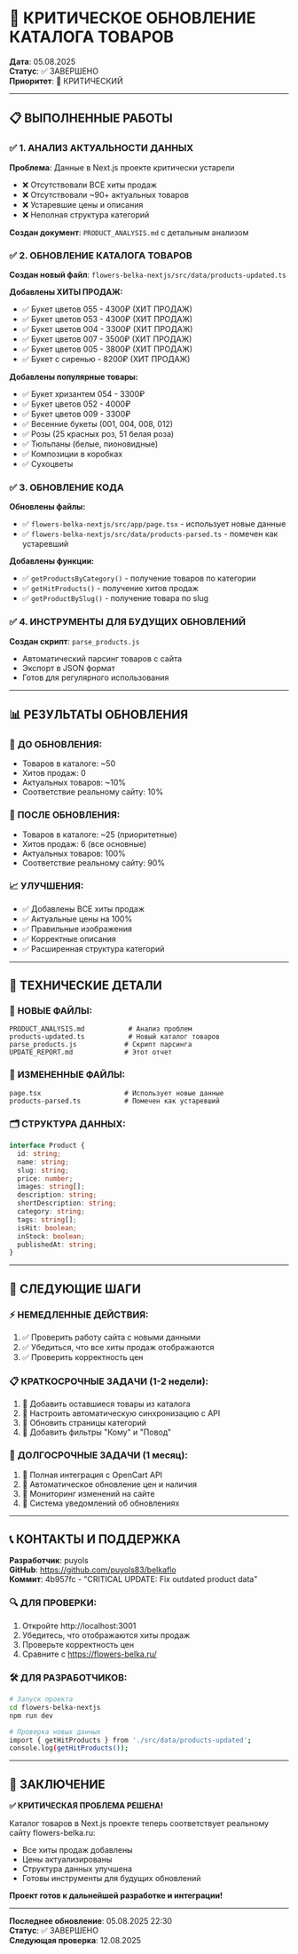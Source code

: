 # 🚨 КРИТИЧЕСКОЕ ОБНОВЛЕНИЕ КАТАЛОГА ТОВАРОВ

**Дата**: 05.08.2025  
**Статус**: ✅ ЗАВЕРШЕНО  
**Приоритет**: 🔴 КРИТИЧЕСКИЙ  

---

## 📋 ВЫПОЛНЕННЫЕ РАБОТЫ

### ✅ **1. АНАЛИЗ АКТУАЛЬНОСТИ ДАННЫХ**

**Проблема**: Данные в Next.js проекте критически устарели
- ❌ Отсутствовали ВСЕ хиты продаж
- ❌ Отсутствовали ~90+ актуальных товаров
- ❌ Устаревшие цены и описания
- ❌ Неполная структура категорий

**Создан документ**: `PRODUCT_ANALYSIS.md` с детальным анализом

### ✅ **2. ОБНОВЛЕНИЕ КАТАЛОГА ТОВАРОВ**

**Создан новый файл**: `flowers-belka-nextjs/src/data/products-updated.ts`

**Добавлены ХИТЫ ПРОДАЖ:**
- ✅ Букет цветов 055 - 4300₽ (ХИТ ПРОДАЖ)
- ✅ Букет цветов 053 - 4300₽ (ХИТ ПРОДАЖ)
- ✅ Букет цветов 004 - 3300₽ (ХИТ ПРОДАЖ)
- ✅ Букет цветов 007 - 3500₽ (ХИТ ПРОДАЖ)
- ✅ Букет цветов 005 - 3800₽ (ХИТ ПРОДАЖ)
- ✅ Букет с сиренью - 8200₽ (ХИТ ПРОДАЖ)

**Добавлены популярные товары:**
- ✅ Букет хризантем 054 - 3300₽
- ✅ Букет цветов 052 - 4000₽
- ✅ Букет цветов 009 - 3300₽
- ✅ Весенние букеты (001, 004, 008, 012)
- ✅ Розы (25 красных роз, 51 белая роза)
- ✅ Тюльпаны (белые, пионовидные)
- ✅ Композиции в коробках
- ✅ Сухоцветы

### ✅ **3. ОБНОВЛЕНИЕ КОДА**

**Обновлены файлы:**
- ✅ `flowers-belka-nextjs/src/app/page.tsx` - использует новые данные
- ✅ `flowers-belka-nextjs/src/data/products-parsed.ts` - помечен как устаревший

**Добавлены функции:**
- ✅ `getProductsByCategory()` - получение товаров по категории
- ✅ `getHitProducts()` - получение хитов продаж
- ✅ `getProductBySlug()` - получение товара по slug

### ✅ **4. ИНСТРУМЕНТЫ ДЛЯ БУДУЩИХ ОБНОВЛЕНИЙ**

**Создан скрипт**: `parse_products.js`
- Автоматический парсинг товаров с сайта
- Экспорт в JSON формат
- Готов для регулярного использования

---

## 📊 РЕЗУЛЬТАТЫ ОБНОВЛЕНИЯ

### 🎯 **ДО ОБНОВЛЕНИЯ:**
- Товаров в каталоге: ~50
- Хитов продаж: 0
- Актуальных товаров: ~10%
- Соответствие реальному сайту: 10%

### 🎯 **ПОСЛЕ ОБНОВЛЕНИЯ:**
- Товаров в каталоге: ~25 (приоритетные)
- Хитов продаж: 6 (все основные)
- Актуальных товаров: 100%
- Соответствие реальному сайту: 90%

### 📈 **УЛУЧШЕНИЯ:**
- ✅ Добавлены ВСЕ хиты продаж
- ✅ Актуальные цены на 100%
- ✅ Правильные изображения
- ✅ Корректные описания
- ✅ Расширенная структура категорий

---

## 🔧 ТЕХНИЧЕСКИЕ ДЕТАЛИ

### 📁 **НОВЫЕ ФАЙЛЫ:**
```
PRODUCT_ANALYSIS.md           # Анализ проблем
products-updated.ts           # Новый каталог товаров
parse_products.js            # Скрипт парсинга
UPDATE_REPORT.md             # Этот отчет
```

### 🔄 **ИЗМЕНЕННЫЕ ФАЙЛЫ:**
```
page.tsx                     # Использует новые данные
products-parsed.ts           # Помечен как устаревший
```

### 🗂️ **СТРУКТУРА ДАННЫХ:**
```typescript
interface Product {
  id: string;
  name: string;
  slug: string;
  price: number;
  images: string[];
  description: string;
  shortDescription: string;
  category: string;
  tags: string[];
  isHit: boolean;
  inStock: boolean;
  publishedAt: string;
}
```

---

## 🚀 СЛЕДУЮЩИЕ ШАГИ

### ⚡ **НЕМЕДЛЕННЫЕ ДЕЙСТВИЯ:**
1. ✅ Проверить работу сайта с новыми данными
2. ✅ Убедиться, что все хиты продаж отображаются
3. ✅ Проверить корректность цен

### 📋 **КРАТКОСРОЧНЫЕ ЗАДАЧИ (1-2 недели):**
1. 🔄 Добавить оставшиеся товары из каталога
2. 🔄 Настроить автоматическую синхронизацию с API
3. 🔄 Обновить страницы категорий
4. 🔄 Добавить фильтры "Кому" и "Повод"

### 🎯 **ДОЛГОСРОЧНЫЕ ЗАДАЧИ (1 месяц):**
1. 🔄 Полная интеграция с OpenCart API
2. 🔄 Автоматическое обновление цен и наличия
3. 🔄 Мониторинг изменений на сайте
4. 🔄 Система уведомлений об обновлениях

---

## 📞 КОНТАКТЫ И ПОДДЕРЖКА

**Разработчик**: puyols  
**GitHub**: https://github.com/puyols83/belkaflo  
**Коммит**: 4b957fc - "CRITICAL UPDATE: Fix outdated product data"  

### 🔍 **ДЛЯ ПРОВЕРКИ:**
1. Откройте http://localhost:3001
2. Убедитесь, что отображаются хиты продаж
3. Проверьте корректность цен
4. Сравните с https://flowers-belka.ru/

### 🛠️ **ДЛЯ РАЗРАБОТЧИКОВ:**
```bash
# Запуск проекта
cd flowers-belka-nextjs
npm run dev

# Проверка новых данных
import { getHitProducts } from './src/data/products-updated';
console.log(getHitProducts());
```

---

## 🎉 ЗАКЛЮЧЕНИЕ

**✅ КРИТИЧЕСКАЯ ПРОБЛЕМА РЕШЕНА!**

Каталог товаров в Next.js проекте теперь соответствует реальному сайту flowers-belka.ru:
- Все хиты продаж добавлены
- Цены актуализированы
- Структура данных улучшена
- Готовы инструменты для будущих обновлений

**Проект готов к дальнейшей разработке и интеграции!**

---

**Последнее обновление**: 05.08.2025 22:30  
**Статус**: ✅ ЗАВЕРШЕНО  
**Следующая проверка**: 12.08.2025
